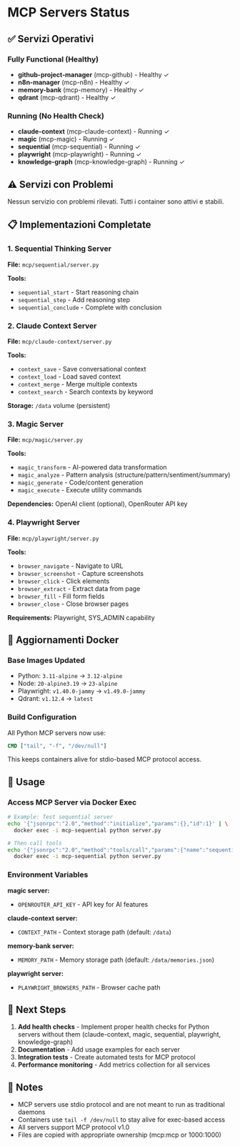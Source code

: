 # MCP Servers Status

## ✅ Servizi Operativi

### Fully Functional (Healthy)
- **github-project-manager** (mcp-github) - Healthy ✓
- **n8n-manager** (mcp-n8n) - Healthy ✓
- **memory-bank** (mcp-memory) - Healthy ✓
- **qdrant** (mcp-qdrant) - Healthy ✓

### Running (No Health Check)
- **claude-context** (mcp-claude-context) - Running ✓
- **magic** (mcp-magic) - Running ✓
- **sequential** (mcp-sequential) - Running ✓
- **playwright** (mcp-playwright) - Running ✓
- **knowledge-graph** (mcp-knowledge-graph) - Running ✓

## ⚠️ Servizi con Problemi

Nessun servizio con problemi rilevati. Tutti i container sono attivi e stabili.

## 📋 Implementazioni Completate

### 1. Sequential Thinking Server
**File:** `mcp/sequential/server.py`

**Tools:**
- `sequential_start` - Start reasoning chain
- `sequential_step` - Add reasoning step
- `sequential_conclude` - Complete with conclusion

### 2. Claude Context Server
**File:** `mcp/claude-context/server.py`

**Tools:**
- `context_save` - Save conversational context
- `context_load` - Load saved context
- `context_merge` - Merge multiple contexts
- `context_search` - Search contexts by keyword

**Storage:** `/data` volume (persistent)

### 3. Magic Server
**File:** `mcp/magic/server.py`

**Tools:**
- `magic_transform` - AI-powered data transformation
- `magic_analyze` - Pattern analysis (structure/pattern/sentiment/summary)
- `magic_generate` - Code/content generation
- `magic_execute` - Execute utility commands

**Dependencies:** OpenAI client (optional), OpenRouter API key

### 4. Playwright Server
**File:** `mcp/playwright/server.py`

**Tools:**
- `browser_navigate` - Navigate to URL
- `browser_screenshot` - Capture screenshots
- `browser_click` - Click elements
- `browser_extract` - Extract data from page
- `browser_fill` - Fill form fields
- `browser_close` - Close browser pages

**Requirements:** Playwright, SYS_ADMIN capability

## 🔧 Aggiornamenti Docker

### Base Images Updated
- Python: `3.11-alpine` → `3.12-alpine`
- Node: `20-alpine3.19` → `23-alpine`
- Playwright: `v1.40.0-jammy` → `v1.49.0-jammy`
- Qdrant: `v1.12.4` → `latest`

### Build Configuration
All Python MCP servers now use:
```dockerfile
CMD ["tail", "-f", "/dev/null"]
```
This keeps containers alive for stdio-based MCP protocol access.

## 📖 Usage

### Access MCP Server via Docker Exec
```bash
# Example: Test sequential server
echo '{"jsonrpc":"2.0","method":"initialize","params":{},"id":1}' | \
  docker exec -i mcp-sequential python server.py

# Then call tools
echo '{"jsonrpc":"2.0","method":"tools/call","params":{"name":"sequential_start","arguments":{"task":"Solve problem"}},"id":2}' | \
  docker exec -i mcp-sequential python server.py
```

### Environment Variables

**magic server:**
- `OPENROUTER_API_KEY` - API key for AI features

**claude-context server:**
- `CONTEXT_PATH` - Context storage path (default: `/data`)

**memory-bank server:**
- `MEMORY_PATH` - Memory storage path (default: `/data/memories.json`)

**playwright server:**
- `PLAYWRIGHT_BROWSERS_PATH` - Browser cache path

## 🚀 Next Steps

1. **Add health checks** - Implement proper health checks for Python servers without them (claude-context, magic, sequential, playwright, knowledge-graph)
2. **Documentation** - Add usage examples for each server
3. **Integration tests** - Create automated tests for MCP protocol
4. **Performance monitoring** - Add metrics collection for all services

## 📝 Notes

- MCP servers use stdio protocol and are not meant to run as traditional daemons
- Containers use `tail -f /dev/null` to stay alive for exec-based access
- All servers support MCP protocol v1.0
- Files are copied with appropriate ownership (mcp:mcp or 1000:1000)
